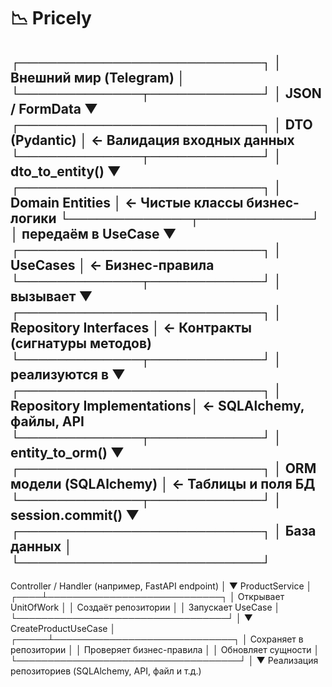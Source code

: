 # 📉 Pricely

┌──────────────────────────┐
│  Внешний мир (Telegram)  │
└─────────────┬────────────┘
              │ JSON / FormData
              ▼
┌──────────────────────────┐
│     DTO (Pydantic)       │ ← Валидация входных данных
└─────────────┬────────────┘
              │ dto_to_entity()
              ▼
┌──────────────────────────┐
│   Domain Entities         │ ← Чистые классы бизнес-логики
└─────────────┬────────────┘
              │ передаём в UseCase
              ▼
┌──────────────────────────┐
│   UseCases                │ ← Бизнес-правила
└─────────────┬────────────┘
              │ вызывает
              ▼
┌──────────────────────────┐
│ Repository Interfaces    │ ← Контракты (сигнатуры методов)
└─────────────┬────────────┘
              │ реализуются в
              ▼
┌──────────────────────────┐
│ Repository Implementations│ ← SQLAlchemy, файлы, API
└─────────────┬────────────┘
              │ entity_to_orm()
              ▼
┌──────────────────────────┐
│ ORM модели (SQLAlchemy)  │ ← Таблицы и поля БД
└─────────────┬────────────┘
              │ session.commit()
              ▼
┌──────────────────────────┐
│        База данных       │
└──────────────────────────┘
-----------------------
Controller / Handler (например, FastAPI endpoint)
        │
        ▼
   ProductService
        │
   ┌────┴────────────────────────────┐
   │ Открывает UnitOfWork             │
   │ Создаёт репозитории              │
   │ Запускает UseCase                │
   └──────────────────────────────────┘
        │
        ▼
  CreateProductUseCase
        │
  ┌─────┴─────────────────────────────┐
  │ Сохраняет в репозитории            │
  │ Проверяет бизнес-правила           │
  │ Обновляет сущности                 │
  └────────────────────────────────────┘
        │
        ▼
 Реализация репозиториев (SQLAlchemy, API, файл и т.д.)